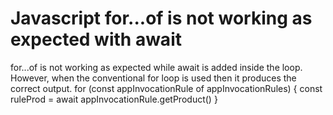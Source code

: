
# Javascript for...of is not working as expected with await

for...of is not working as expected while await is added inside the loop. However, when the conventional for loop is used then it produces the correct output.
    for (const appInvocationRule of appInvocationRules) {
      const ruleProd = await appInvocationRule.getProduct()
    }


        